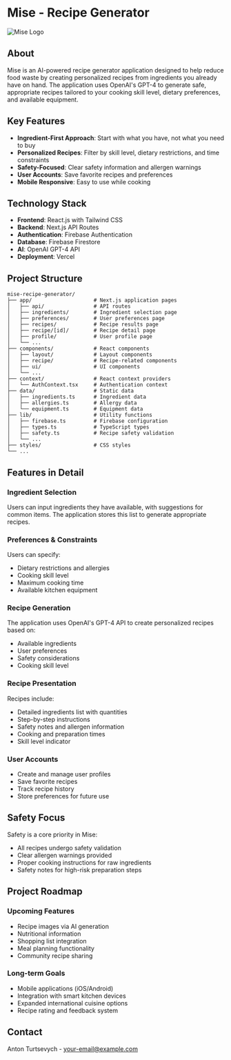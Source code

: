 # Mise - Recipe Generator

![Mise Logo](https://placeholder.co/200x100)

## About

Mise is an AI-powered recipe generator application designed to help reduce food waste by creating personalized recipes from ingredients you already have on hand. The application uses OpenAI's GPT-4 to generate safe, appropriate recipes tailored to your cooking skill level, dietary preferences, and available equipment.

## Key Features

- **Ingredient-First Approach**: Start with what you have, not what you need to buy
- **Personalized Recipes**: Filter by skill level, dietary restrictions, and time constraints
- **Safety-Focused**: Clear safety information and allergen warnings
- **User Accounts**: Save favorite recipes and preferences
- **Mobile Responsive**: Easy to use while cooking

## Technology Stack

- **Frontend**: React.js with Tailwind CSS
- **Backend**: Next.js API Routes
- **Authentication**: Firebase Authentication
- **Database**: Firebase Firestore
- **AI**: OpenAI GPT-4 API
- **Deployment**: Vercel



## Project Structure

```
mise-recipe-generator/
├── app/                    # Next.js application pages
│   ├── api/                # API routes
│   ├── ingredients/        # Ingredient selection page
│   ├── preferences/        # User preferences page
│   ├── recipes/            # Recipe results page
│   ├── recipe/[id]/        # Recipe detail page
│   ├── profile/            # User profile page
│   └── ...
├── components/             # React components
│   ├── layout/             # Layout components
│   ├── recipe/             # Recipe-related components
│   ├── ui/                 # UI components
│   └── ...
├── context/                # React context providers
│   └── AuthContext.tsx     # Authentication context
├── data/                   # Static data
│   ├── ingredients.ts      # Ingredient data
│   ├── allergies.ts        # Allergy data
│   └── equipment.ts        # Equipment data
├── lib/                    # Utility functions
│   ├── firebase.ts         # Firebase configuration
│   ├── types.ts            # TypeScript types
│   ├── safety.ts           # Recipe safety validation
│   └── ...
├── styles/                 # CSS styles
└── ...
```

## Features in Detail

### Ingredient Selection

Users can input ingredients they have available, with suggestions for common items. The application stores this list to generate appropriate recipes.

### Preferences & Constraints

Users can specify:
- Dietary restrictions and allergies
- Cooking skill level
- Maximum cooking time
- Available kitchen equipment

### Recipe Generation

The application uses OpenAI's GPT-4 API to create personalized recipes based on:
- Available ingredients
- User preferences
- Safety considerations
- Cooking skill level

### Recipe Presentation

Recipes include:
- Detailed ingredients list with quantities
- Step-by-step instructions
- Safety notes and allergen information
- Cooking and preparation times
- Skill level indicator

### User Accounts

- Create and manage user profiles
- Save favorite recipes
- Track recipe history
- Store preferences for future use

## Safety Focus

Safety is a core priority in Mise:

- All recipes undergo safety validation
- Clear allergen warnings provided
- Proper cooking instructions for raw ingredients
- Safety notes for high-risk preparation steps

## Project Roadmap

### Upcoming Features

- Recipe images via AI generation
- Nutritional information
- Shopping list integration
- Meal planning functionality
- Community recipe sharing

### Long-term Goals

- Mobile applications (iOS/Android)
- Integration with smart kitchen devices
- Expanded international cuisine options
- Recipe rating and feedback system


## Contact

Anton Turtsevych - [your-email@example.com](mailto:your-email@example.com)
